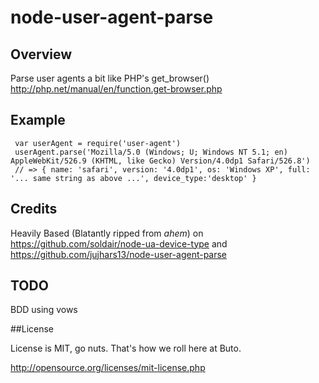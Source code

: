 # node-user-agent-parse

## Overview

Parse user agents a bit like PHP's get_browser() http://php.net/manual/en/function.get-browser.php

## Example

     var userAgent = require('user-agent')
     userAgent.parse('Mozilla/5.0 (Windows; U; Windows NT 5.1; en) AppleWebKit/526.9 (KHTML, like Gecko) Version/4.0dp1 Safari/526.8')
     // => { name: 'safari', version: '4.0dp1', os: 'Windows XP', full: '... same string as above ...', device_type:'desktop' }

## Credits

Heavily Based (Blatantly ripped from *ahem*) on https://github.com/soldair/node-ua-device-type and https://github.com/jujhars13/node-user-agent-parse

## TODO
BDD using vows

##License

License is MIT, go nuts. That's how we roll here at Buto.

http://opensource.org/licenses/mit-license.php